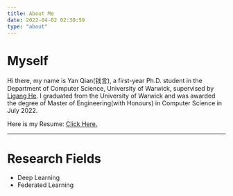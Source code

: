 ```yaml
---
title: About Me
date: 2022-04-02 02:30:59
type: "about"
---
```


# Myself

Hi there, my name is Yan Qian(钱言), a first-year Ph.D. student in the Department of Computer Science, University of Warwick, supervised by [Ligang He](https://warwick.ac.uk/fac/sci/dcs/people/ligang_he/). I graduated from the University of Warwick and was awarded the degree of Master of Engineering(with Honours) in Computer Science in July 2022.

Here is my Resume: <a href="../files/Resume.pdf" target="_blank">Click Here.</a>

---

# Research Fields

- Deep Learning
- Federated Learning